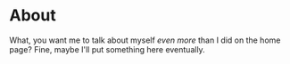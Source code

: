# About

What, you want me to talk about myself *even more* than I did on the home page? Fine, maybe I'll put something here eventually.

